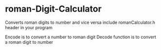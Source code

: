 # roman-Digit-Calculator
Converts roman digits to number and vice versa 
 include romanCalculator.h header in your program
 
 Encode is to convert a number to roman digit 
 Decode function is to convert a roman digit to number

